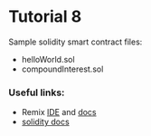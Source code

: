 # Tutorial 8 #
Sample solidity smart contract files:
* helloWorld.sol
* compoundInterest.sol

### Useful links: ###
* Remix [IDE](https://remix.ethereum.org/) and [docs](https://remix-ide.readthedocs.io/en/latest/)
* [solidity docs](https://solidity.readthedocs.io/en/v0.7.1/)
